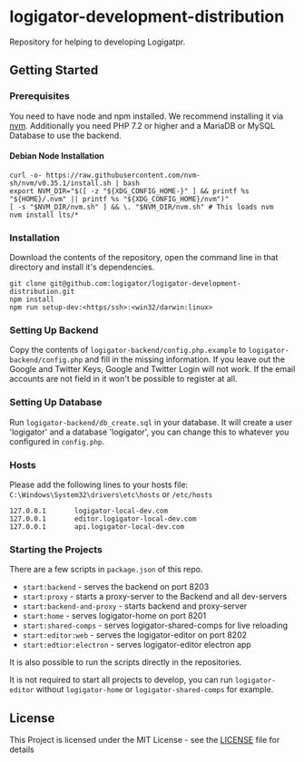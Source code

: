 # logigator-development-distribution

Repository for helping to developing Logigatpr.

## Getting Started
### Prerequisites
You need to have node and npm installed. We recommend installing it via [nvm](https://github.com/nvm-sh/nvm).
Additionally you need PHP 7.2 or higher and a MariaDB or MySQL Database to use the backend.

#### Debian Node Installation
```shell
curl -o- https://raw.githubusercontent.com/nvm-sh/nvm/v0.35.1/install.sh | bash
export NVM_DIR="$([ -z "${XDG_CONFIG_HOME-}" ] && printf %s "${HOME}/.nvm" || printf %s "${XDG_CONFIG_HOME}/nvm")"
[ -s "$NVM_DIR/nvm.sh" ] && \. "$NVM_DIR/nvm.sh" # This loads nvm
nvm install lts/*
```

### Installation
Download the contents of the repository, open the command line in that directory and install it's dependencies.
```
git clone git@github.com:logigator/logigator-development-distribution.git 
npm install
npm run setup-dev:<https/ssh>:<win32/darwin:linux>
```

### Setting Up Backend
Copy the contents of `logigator-backend/config.php.example` to `logigator-backend/config.php` and fill in the missing information. 
If you leave out the Google and Twitter Keys, Google and Twitter Login will not work. If the email accounts are not field in it won't be possible to register at all. 

### Setting Up Database
Run `logigator-backend/db_create.sql` in your database. It will create a user 'logigator' and a database 'logigator', you can change this to whatever you configured in `config.php`.

### Hosts
Please add the following lines to your hosts file: <br>
`C:\Windows\System32\drivers\etc\hosts` or `/etc/hosts`
```
127.0.0.1		logigator-local-dev.com
127.0.0.1		editor.logigator-local-dev.com
127.0.0.1		api.logigator-local-dev.com
```

### Starting the Projects
There are a few scripts in `package.json` of this repo.

- `start:backend` - serves the backend on port 8203
- `start:proxy` - starts a proxy-server to the Backend and all dev-servers
- `start:backend-and-proxy` - starts backend and proxy-server
- `start:home` - serves logigator-home on port 8201 
- `start:shared-comps` - serves logigator-shared-comps for live reloading
- `start:editor:web` - serves the logigator-editor on port 8202
- `start:edtior:electron` - serves logigator-editor electron app

It is also possible to run the scripts directly in the repositories.

It is not required to start all projects to develop, you can run `logigator-editor` without `logigator-home` or `logigator-shared-comps` for example.

## License
This Project is licensed under the MIT License - see the [LICENSE](LICENSE) file for details
